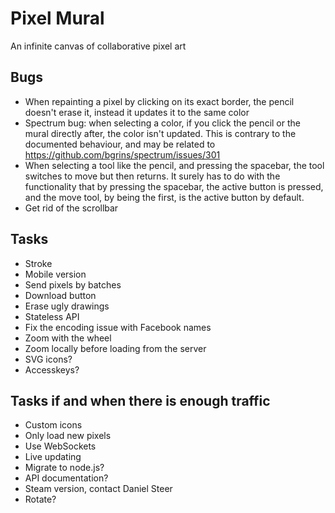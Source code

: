Pixel Mural
===========
An infinite canvas of collaborative pixel art

Bugs
----
* When repainting a pixel by clicking on its exact border, the pencil doesn't erase it, instead it updates it to the same color
* Spectrum bug: when selecting a color, if you click the pencil or the mural directly after, the color isn't updated.
This is contrary to the documented behaviour, and may be related to https://github.com/bgrins/spectrum/issues/301
* When selecting a tool like the pencil, and pressing the spacebar, the tool switches to move but then returns.
It surely has to do with the functionality that by pressing the spacebar, the active button is pressed, and the move tool,
by being the first, is the active button by default.
* Get rid of the scrollbar

Tasks
-----
* Stroke
* Mobile version
* Send pixels by batches
* Download button
* Erase ugly drawings
* Stateless API
* Fix the encoding issue with Facebook names
* Zoom with the wheel
* Zoom locally before loading from the server
* SVG icons?
* Accesskeys?

Tasks if and when there is enough traffic
-----------------------------------------
* Custom icons
* Only load new pixels
* Use WebSockets
* Live updating
* Migrate to node.js?
* API documentation?
* Steam version, contact Daniel Steer
* Rotate?